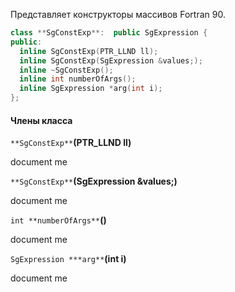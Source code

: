 Представляет конструкторы массивов Fortran 90.

```cpp
class **SgConstExp**:  public SgExpression {
public:
  inline SgConstExp(PTR_LLND ll);
  inline SgConstExp(SgExpression &values;);
  inline ~SgConstExp();
  inline int numberOfArgs();
  inline SgExpression *arg(int i);
};
```

#### Члены класса

`**SgConstExp**`**(PTR_LLND ll)**

document me

`**SgConstExp**`**(SgExpression &values;)**

document me

`int **numberOfArgs**`**()**

document me

`SgExpression ***arg**`**(int i)**

document me
